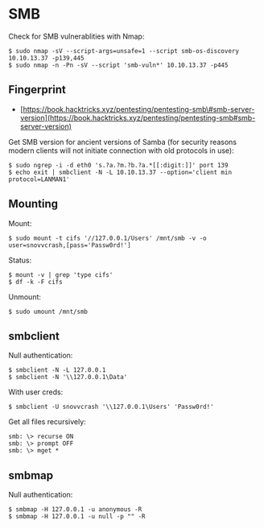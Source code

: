 # SMB

Check for SMB vulnerablities with Nmap:

```text
$ sudo nmap -sV --script-args=unsafe=1 --script smb-os-discovery 10.10.13.37 -p139,445
$ sudo nmap -n -Pn -sV --script 'smb-vuln*' 10.10.13.37 -p445
```

## Fingerprint

* [https://book.hacktricks.xyz/pentesting/pentesting-smb\#smb-server-version](https://book.hacktricks.xyz/pentesting/pentesting-smb#smb-server-version)

Get SMB version for ancient versions of Samba \(for security reasons modern clients will not initiate connection with old protocols in use\):

```text
$ sudo ngrep -i -d eth0 's.?a.?m.?b.?a.*[[:digit:]]' port 139
$ echo exit | smbclient -N -L 10.10.13.37 --option='client min protocol=LANMAN1'
```

## Mounting

Mount:

```text
$ sudo mount -t cifs '//127.0.0.1/Users' /mnt/smb -v -o user=snovvcrash,[pass='Passw0rd!']
```

Status:

```text
$ mount -v | grep 'type cifs'
$ df -k -F cifs
```

Unmount:

```text
$ sudo umount /mnt/smb
```

## smbclient

Null authentication:

```text
$ smbclient -N -L 127.0.0.1
$ smbclient -N '\\127.0.0.1\Data'
```

With user creds:

```text
$ smbclient -U snovvcrash '\\127.0.0.1\Users' 'Passw0rd!'
```

Get all files recursively:

```text
smb: \> recurse ON
smb: \> prompt OFF
smb: \> mget *
```

## smbmap

Null authentication:

```text
$ smbmap -H 127.0.0.1 -u anonymous -R
$ smbmap -H 127.0.0.1 -u null -p "" -R
```

